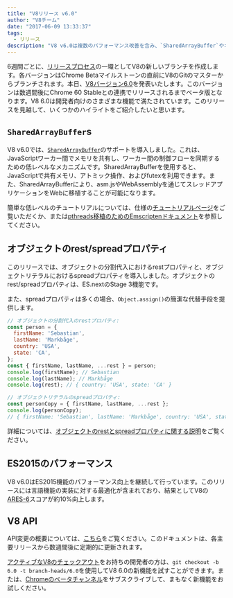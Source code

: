 ```yaml
---
title: "V8リリース v6.0"
author: "V8チーム"
date: "2017-06-09 13:33:37"
tags: 
  - リリース
description: "V8 v6.0は複数のパフォーマンス改善を含み、`SharedArrayBuffer`やオブジェクトのrest/spreadプロパティのサポートを導入しました。"
---
```

6週間ごとに、[リリースプロセス](/docs/release-process)の一環としてV8の新しいブランチを作成します。各バージョンはChrome Betaマイルストーンの直前にV8のGitのマスターからブランチされます。本日、[V8バージョン6.0](https://chromium.googlesource.com/v8/v8.git/+log/branch-heads/6.0)を発表いたします。このバージョンは数週間後にChrome 60 Stableとの連携でリリースされるまでベータ版となります。V8 6.0は開発者向けのさまざまな機能で満たされています。このリリースを見越して、いくつかのハイライトをご紹介したいと思います。

<!--truncate-->
## `SharedArrayBuffer`s

V8 v6.0では、[`SharedArrayBuffer`](https://developer.mozilla.org/en-US/docs/Web/JavaScript/Reference/Global_Objects/SharedArrayBuffer)のサポートを導入しました。これは、JavaScriptワーカー間でメモリを共有し、ワーカー間の制御フローを同期するための低レベルなメカニズムです。SharedArrayBufferを使用すると、JavaScriptで共有メモリ、アトミック操作、およびfutexを利用できます。また、SharedArrayBufferにより、asm.jsやWebAssemblyを通じてスレッドアプリケーションをWebに移植することが可能になります。

簡単な低レベルのチュートリアルについては、仕様の[チュートリアルページ](https://github.com/tc39/ecmascript_sharedmem/blob/master/TUTORIAL.md)をご覧いただくか、または[pthreads移植のためのEmscriptenドキュメント](https://kripken.github.io/emscripten-site/docs/porting/pthreads.html)を参照してください。

## オブジェクトのrest/spreadプロパティ

このリリースでは、オブジェクトの分割代入におけるrestプロパティと、オブジェクトリテラルにおけるspreadプロパティを導入しました。オブジェクトのrest/spreadプロパティは、ES.nextのStage 3機能です。

また、spreadプロパティは多くの場合、`Object.assign()`の簡潔な代替手段を提供します。

```js
// オブジェクトの分割代入のrestプロパティ:
const person = {
  firstName: 'Sebastian',
  lastName: 'Markbåge',
  country: 'USA',
  state: 'CA',
};
const { firstName, lastName, ...rest } = person;
console.log(firstName); // Sebastian
console.log(lastName); // Markbåge
console.log(rest); // { country: 'USA', state: 'CA' }

// オブジェクトリテラルのspreadプロパティ:
const personCopy = { firstName, lastName, ...rest };
console.log(personCopy);
// { firstName: 'Sebastian', lastName: 'Markbåge', country: 'USA', state: 'CA' }
```

詳細については、[オブジェクトのrestとspreadプロパティに関する説明](/features/object-rest-spread)をご覧ください。

## ES2015のパフォーマンス

V8 v6.0はES2015機能のパフォーマンス向上を継続して行っています。このリリースには言語機能の実装に対する最適化が含まれており、結果としてV8の[ARES-6](http://browserbench.org/ARES-6/)スコアが約10%向上します。

## V8 API

API変更の概要については、[こちら](https://docs.google.com/document/d/1g8JFi8T_oAE_7uAri7Njtig7fKaPDfotU6huOa1alds/edit)をご覧ください。このドキュメントは、各主要リリースから数週間後に定期的に更新されます。

[アクティブなV8のチェックアウト](/docs/source-code#using-git)をお持ちの開発者の方は、`git checkout -b 6.0 -t branch-heads/6.0`を使用してV8 6.0の新機能を試すことができます。または、[Chromeのベータチャンネル](https://www.google.com/chrome/browser/beta.html)をサブスクライブして、まもなく新機能をお試しください。
